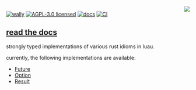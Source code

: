 <img align="right" src="https://rusty-luau.devcomp.xyz/logo.png" />

[![wally][wally-image]][wally-link]
[![AGPL-3.0 licensed][license-image]][license-link]
[![docs][docs-image]][docs-link]
[![CI][ci-image]][ci-link]

## [read the docs](https://rusty-luau.devcomp.xyz/api/)

strongly typed implementations of various rust idioms in luau. 

currently, the following implementations are available:
- [Future](https://rusty-luau.devcomp.xyz/api/Future)
- [Option](https://rusty-luau.devcomp.xyz/api/Option)
- [Result](https://rusty-luau.devcomp.xyz/api/Result)

[//]: # (badges)

[wally-image]: https://img.shields.io/github/v/tag/CompeyDev/rusty-luau?label=wally&logo=lua
[wally-link]: https://wally.run/package/compeydev/rusty-luau
[docs-image]: https://github.com/CompeyDev/rusty-luau/actions/workflows/docs.yaml/badge.svg
[docs-link]: https://rusty-luau.devcomp.xyz/
[license-image]: https://img.shields.io/github/license/CompeyDev/rusty-luau
[license-link]: /LICENSE.md
[ci-image]: https://github.com/CompeyDev/rusty-luau/actions/workflows/ci.yaml/badge.svg
[ci-link]: https://github.com/CompeyDev/rusty-luau/actions/workflows/ci.yaml
